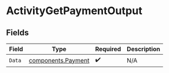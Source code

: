 # ActivityGetPaymentOutput


## Fields

| Field                                                    | Type                                                     | Required                                                 | Description                                              |
| -------------------------------------------------------- | -------------------------------------------------------- | -------------------------------------------------------- | -------------------------------------------------------- |
| `Data`                                                   | [components.Payment](../../models/components/payment.md) | :heavy_check_mark:                                       | N/A                                                      |